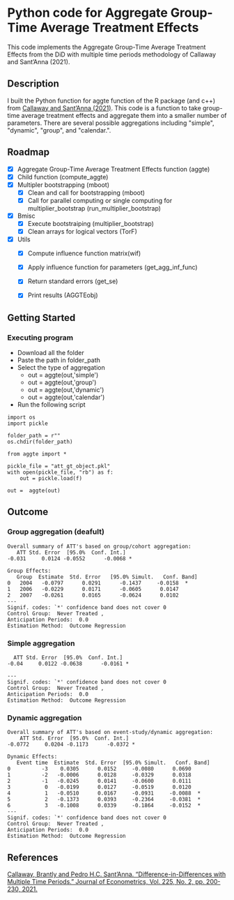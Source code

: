 <!-- https://github.com/dreampulse/computer-modern-web-font
<head>
  <link rel="stylesheet" type="text/css" href="https://cdn.jsdelivr.net/gh/aaaakshat/cm-web-fonts@latest/fonts.css">
  <style>
    body {
      font-family: "Computer Modern Serif", Typewriter;
    }
  </style>
</head>

 https://stackoverflow.com/questions/71198520/adding-computer-modern-serif-to-jekyll-github-page 
<!--
<head>
    <meta charset="UTF-8" />
    <title>Test</title>
    <link rel="stylesheet" href="/fonts/Serif/cmun-serif.css"></link>
    body {
      font-family: "Computer Modern Serif", Typewriter;
    }
  </style>
</head>  
--> 



# Python code for Aggregate Group-Time Average Treatment Effects 

This code implements the Aggregate Group-Time Average Treatment Effects from the DiD with multiple time periods methodology of Callaway and Sant’Anna (2021).

## Description

I built the Python function for aggte function of the R package (and c++) from [Callaway and Sant’Anna (2021)](https://bcallaway11.github.io/did/index.html). This code is a function to take group-time average treatment effects and aggregate them into a smaller number of parameters.  There are several possible aggregations including "simple", "dynamic", "group", and "calendar.".


## Roadmap

- [x] Aggregate Group-Time Average Treatment Effects function (aggte)
- [x] Child function (compute_aggte)
- [x] Multipler bootstrapping (mboot)
    - [x] Clean and call for bootstrapping (mboot)
    - [x] Call for parallel computing or single computing for multiplier_bootstrap (run_multiplier_bootstrap)
- [x] Bmisc
    - [x] Execute bootstraiping (multiplier_bootstrap)
    - [x] Clean arrays for logical vectors (TorF)
- [x] Utils
    - [x] Compute influence function matrix(wif)
    - [x] Apply influence function for parameters (get_agg_inf_func)
    - [x] Return standard errors (get_se)
    - [x] Print results (AGGTEobj)


## Getting Started

### Executing program

* Download all the folder 
* Paste the path in folder_path
* Select the type of aggregation
    * out =  aggte(out,'simple')
    * out =  aggte(out,'group')
    * out =  aggte(out,'dynamic')
    * out =  aggte(out,'calendar')
* Run the following script
```
import os
import pickle

folder_path = r"" 
os.chdir(folder_path)

from aggte import *

pickle_file = "att_gt_object.pkl"
with open(pickle_file, "rb") as f:
    out = pickle.load(f)
    
out =  aggte(out)

```

## Outcome

### Group aggregation (deafult)
```
Overall summary of ATT's based on group/cohort aggregation:
   ATT Std. Error  [95.0%  Conf. Int.]
-0.031     0.0124 -0.0552      -0.0068 *

Group Effects:
   Group  Estimate  Std. Error   [95.0% Simult.   Conf. Band]
0   2004   -0.0797      0.0291      -0.1437     -0.0158  *
1   2006   -0.0229      0.0171      -0.0605      0.0147
2   2007   -0.0261      0.0165      -0.0624      0.0102
---
Signif. codes: `*' confidence band does not cover 0
Control Group:  Never Treated ,
Anticipation Periods:  0.0
Estimation Method:  Outcome Regression
```
### Simple aggregation
```
  ATT Std. Error  [95.0%  Conf. Int.]  
-0.04     0.0122 -0.0638      -0.0161 *

---
Signif. codes: `*' confidence band does not cover 0
Control Group:  Never Treated , 
Anticipation Periods:  0.0
Estimation Method:  Outcome Regression
```
### Dynamic aggregation
```
Overall summary of ATT's based on event-study/dynamic aggregation:
    ATT Std. Error  [95.0%  Conf. Int.]  
-0.0772     0.0204 -0.1173      -0.0372 *

Dynamic Effects:
   Event time  Estimate  Std. Error  [95.0% Simult.   Conf. Band]   
0          -3    0.0305      0.0152     -0.0080      0.0690   
1          -2   -0.0006      0.0128     -0.0329      0.0318   
2          -1   -0.0245      0.0141     -0.0600      0.0111   
3           0   -0.0199      0.0127     -0.0519      0.0120   
4           1   -0.0510      0.0167     -0.0931     -0.0088  *
5           2   -0.1373      0.0393     -0.2364     -0.0381  *
6           3   -0.1008      0.0339     -0.1864     -0.0152  *
---
Signif. codes: `*' confidence band does not cover 0
Control Group:  Never Treated , 
Anticipation Periods:  0.0
Estimation Method:  Outcome Regression
```

## References


[Callaway, Brantly and Pedro H.C. Sant’Anna. “Difference-in-Differences with Multiple Time Periods.” Journal of Econometrics, Vol. 225, No. 2, pp. 200-230, 2021.](https://www.sciencedirect.com/science/article/abs/pii/S0304407620303948?via%3Dihub)